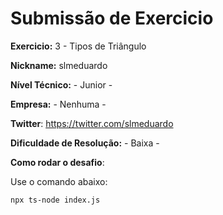 # Submissão de Exercicio

**Exercicio:** 3 - Tipos de Triângulo

**Nickname:** slmeduardo

**Nível Técnico:** - Junior -

**Empresa:** - Nenhuma -

**Twitter**: https://twitter.com/slmeduardo

**Dificuldade de Resolução:** - Baixa -

**Como rodar o desafio**:

Use o comando abaixo:

```bash
npx ts-node index.js
```
